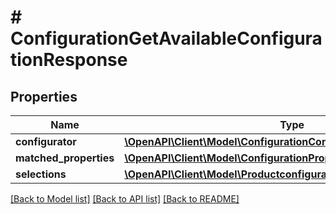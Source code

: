 # # ConfigurationGetAvailableConfigurationResponse


## Properties 


Name | Type | Description | Notes
------------ | ------------- | ------------- | -------------
**configurator**| [**\OpenAPI\Client\Model\ConfigurationConfigurator**](ConfigurationConfigurator.md) |   | [optional]
**matched_properties**| [**\OpenAPI\Client\Model\ConfigurationProperty[]**](ConfigurationProperty.md) |   | [optional]
**selections**| [**\OpenAPI\Client\Model\ProductconfiguratorconfigurationSelection[]**](ProductconfiguratorconfigurationSelection.md) |   | [optional]


[[Back to Model list]](../../README.md#models) [[Back to API list]](../../README.md#endpoints) [[Back to README]](../../README.md)

